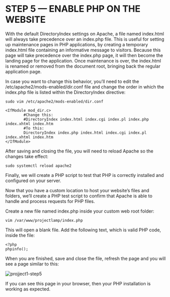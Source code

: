 # STEP 5 — ENABLE PHP ON THE WEBSITE

With the default DirectoryIndex settings on Apache, a file named index.html will always take precedence over an index.php file.
This is useful for setting up maintenance pages in PHP applications, by creating a temporary index.html file containing an
informative message to visitors. Because this page will take precedence over the index.php page, it will then become the landing
page for the application. Once maintenance is over, the index.html is renamed or removed from the document root, bringing back the
regular application page.


In case you want to change this behavior, you’ll need to edit the /etc/apache2/mods-enabled/dir.conf file and change the order in 
which the index.php file is listed within the DirectoryIndex directive:


```
sudo vim /etc/apache2/mods-enabled/dir.conf
```

```
<IfModule mod_dir.c>
        #Change this:
        #DirectoryIndex index.html index.cgi index.pl index.php index.xhtml index.htm
        #To this:
        DirectoryIndex index.php index.html index.cgi index.pl index.xhtml index.htm
</IfModule>
```

After saving and closing the file, you will need to reload Apache so the changes take effect:


```
sudo systemctl reload apache2
```

Finally, we will create a PHP script to test that PHP is correctly installed and configured on your server.

Now that you have a custom location to host your website’s files and folders, we’ll create a PHP test script to confirm that 
Apache is able to handle and process requests for PHP files.

Create a new file named index.php inside your custom web root folder:

```
vim /var/www/projectlamp/index.php
```

This will open a blank file. Add the following text, which is valid PHP code, inside the file:

```
<?php
phpinfo();
```
When you are finished, save and close the file, refresh the page and you will see a page similar to this:


![projject1-step5](https://user-images.githubusercontent.com/85270361/210115357-dfca0250-7e0b-4f3c-8e26-8266be9cc4a6.PNG)

If you can see this page in your browser, then your PHP installation is working as expected.
